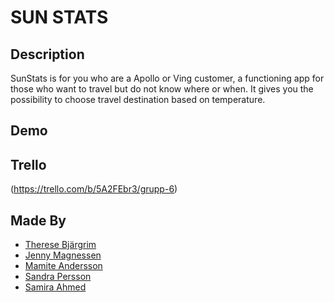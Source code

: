 # SUN STATS

<div align="center">
    <a 
        img src="Skarmavbild.png">
    </a>
</div>

## Description

SunStats is for you who are a Apollo or Ving customer, a functioning app for those who want to travel but do not know where or when. It gives you the possibility to choose travel destination based on temperature.

## Demo 

## Trello

(https://trello.com/b/5A2FEbr3/grupp-6)

## Made By

- [Therese Bjärgrim ](https://github.com/tbjargrim)
- [Jenny Magnessen](https://github.com/jennymag)
- [Mamite Andersson ](https://github.com/mamite100)
- [Sandra Persson](https://github.com/sandrapersson149)
- [Samira Ahmed](https://github.com/samira90)
